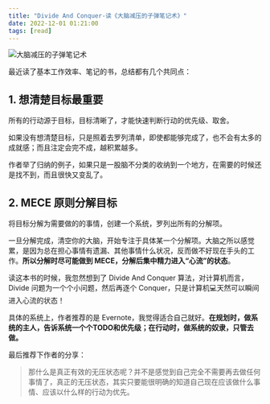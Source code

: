 ```yaml
---
title: "Divide And Conquer-读《大脑减压的子弹笔记术》"
date: 2022-12-01 01:21:00
tags: [read]
---
```


![大脑减压的子弹笔记术](https://img2.doubanio.com/lpic/s30015033.jpg)

最近读了基本工作效率、笔记的书，总结都有几个共同点：

## 1. 想清楚目标最重要

所有的行动源于目标，目标清晰了，才能快速判断行动的优先级、取舍。

如果没有想清楚目标，只是照着去罗列清单，即使都能够完成了，也不会有太多的成就感；而且注定会完不成，越积累越多。

作者举了归纳的例子，如果只是一股脑不分类的收纳到一个地方，在需要的时候还是找不到，而且很快又变乱了。

## 2. MECE 原则分解目标

将目标分解为需要做的的事情，创建一个系统，罗列出所有的分解项。

一旦分解完成，清空你的大脑，开始专注于具体某一个分解项。大脑之所以感觉累，是因为总在担心事情有遗漏、其他事情什么状况，反而做不好现在手头的工作。**所以分解时尽可能做到 MECE，分解后集中精力进入“心流”的状态**。

读这本书的时候，我忽然想到了 Divide And Conquer 算法，对计算机而言，Divide 问题为一个个小问题，然后再逐个 Conquer，只是计算机💻天然可以瞬间进入心流的状态！

具体的系统上，作者推荐的是 Evernote，我觉得适合自己就好。**在规划时，做系统的主人，告诉系统一个个TODO和优先级；在行动时，做系统的奴隶，只管去做。**

最后推荐下作者的分享：

> 那什么是真正有效的无压状态呢？并不是感觉到自己完全不需要再去做任何事情了，真正的无压状态，其实只要能很明确的知道自己现在应该做什么事情、应该以什么样的行动为优先。